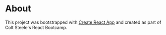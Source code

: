 # About

This project was bootstrapped with [Create React App](https://github.com/facebook/create-react-app) and created as part of Colt Steele's React Bootcamp.
